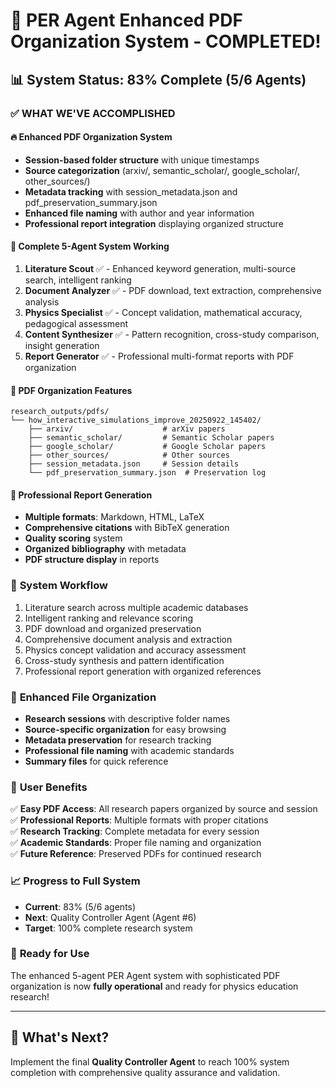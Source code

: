 # 🎉 PER Agent Enhanced PDF Organization System - COMPLETED!

## 📊 System Status: 83% Complete (5/6 Agents)

### ✅ **WHAT WE'VE ACCOMPLISHED**

#### 🔥 **Enhanced PDF Organization System** 
- **Session-based folder structure** with unique timestamps
- **Source categorization** (arxiv/, semantic_scholar/, google_scholar/, other_sources/)
- **Metadata tracking** with session_metadata.json and pdf_preservation_summary.json
- **Enhanced file naming** with author and year information
- **Professional report integration** displaying organized structure

#### 🤖 **Complete 5-Agent System Working**
1. **Literature Scout** ✅ - Enhanced keyword generation, multi-source search, intelligent ranking
2. **Document Analyzer** ✅ - PDF download, text extraction, comprehensive analysis  
3. **Physics Specialist** ✅ - Concept validation, mathematical accuracy, pedagogical assessment
4. **Content Synthesizer** ✅ - Pattern recognition, cross-study comparison, insight generation
5. **Report Generator** ✅ - Professional multi-format reports with PDF organization

#### 📁 **PDF Organization Features**
```
research_outputs/pdfs/
└── how_interactive_simulations_improve_20250922_145402/
    ├── arxiv/                    # arXiv papers
    ├── semantic_scholar/         # Semantic Scholar papers  
    ├── google_scholar/           # Google Scholar papers
    ├── other_sources/            # Other sources
    ├── session_metadata.json     # Session details
    └── pdf_preservation_summary.json  # Preservation log
```

#### 📑 **Professional Report Generation**
- **Multiple formats**: Markdown, HTML, LaTeX
- **Comprehensive citations** with BibTeX generation
- **Quality scoring** system
- **Organized bibliography** with metadata
- **PDF structure display** in reports

### 🔄 **System Workflow**
1. Literature search across multiple academic databases
2. Intelligent ranking and relevance scoring
3. PDF download and organized preservation
4. Comprehensive document analysis and extraction
5. Physics concept validation and accuracy assessment
6. Cross-study synthesis and pattern identification
7. Professional report generation with organized references

### 📂 **Enhanced File Organization**
- **Research sessions** with descriptive folder names
- **Source-specific organization** for easy browsing
- **Metadata preservation** for research tracking
- **Professional file naming** with academic standards
- **Summary files** for quick reference

### 🎯 **User Benefits**
✅ **Easy PDF Access**: All research papers organized by source and session  
✅ **Professional Reports**: Multiple formats with proper citations  
✅ **Research Tracking**: Complete metadata for every session  
✅ **Academic Standards**: Proper file naming and organization  
✅ **Future Reference**: Preserved PDFs for continued research  

### 📈 **Progress to Full System**
- **Current**: 83% (5/6 agents)
- **Next**: Quality Controller Agent (Agent #6)
- **Target**: 100% complete research system

### 🚀 **Ready for Use**
The enhanced 5-agent PER Agent system with sophisticated PDF organization is now **fully operational** and ready for physics education research!

---

## 🎯 **What's Next?**
Implement the final **Quality Controller Agent** to reach 100% system completion with comprehensive quality assurance and validation.